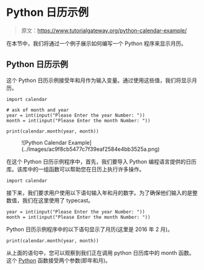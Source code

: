 # Python 日历示例

> 原文：<https://www.tutorialgateway.org/python-calendar-example/>

在本节中，我们将通过一个例子展示如何编写一个 Python 程序来显示月历。

## Python 日历示例

这个 Python 日历示例接受年和月作为输入变量。通过使用这些值，我们将显示月历。

```
import calendar

# ask of month and year
year = int(input("Please Enter the year Number: "))
month = int(input("Please Enter the month Number: "))

print(calendar.month(year, month))
```

<figure class="wp-block-image">![Python Calendar Example](../Images/ac9f8cb5477c7f39eaf2584e4bb3525a.png)</figure>

在这个 Python 日历示例程序中，首先，我们要导入 Python 编程语言提供的日历库。该库中的一组函数可以帮助您在日历上执行许多操作。

```
import calendar
```

接下来，我们要求用户使用以下语句输入年和月的数字。为了确保他们输入的是整数值，我们在这里使用了 typecast。

```
year = int(input("Please Enter the year Number: "))
month = int(input("Please Enter the month Number: "))
```

Python 日历示例程序中的以下语句显示了月历(这里是 2016 年 2 月)。

```
print(calendar.month(year, month))
```

从上面的语句中，您可以观察到我们正在调用 python 日历库中的 month 函数。这个 [Python](https://www.tutorialgateway.org/python-tutorial/) 函数接受两个参数(即年和月)。